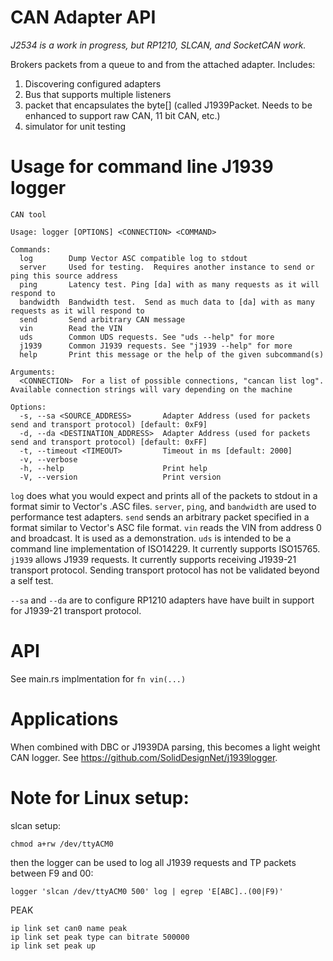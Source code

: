 # CAN Adapter API

*J2534 is a work in progress, but RP1210, SLCAN, and SocketCAN work.*

Brokers packets from a queue to and from the attached adapter.  Includes:
1. Discovering configured adapters
2. Bus that supports multiple listeners
3. packet that encapsulates the byte[] (called J1939Packet.  Needs to be enhanced to support raw CAN, 11 bit CAN, etc.)
4. simulator for unit testing

# Usage for command line J1939 logger
```
CAN tool

Usage: logger [OPTIONS] <CONNECTION> <COMMAND>

Commands:
  log        Dump Vector ASC compatible log to stdout
  server     Used for testing.  Requires another instance to send or ping this source address
  ping       Latency test. Ping [da] with as many requests as it will respond to
  bandwidth  Bandwidth test.  Send as much data to [da] with as many requests as it will respond to
  send       Send arbitrary CAN message
  vin        Read the VIN
  uds        Common UDS requests. See "uds --help" for more
  j1939      Common J1939 requests. See "j1939 --help" for more
  help       Print this message or the help of the given subcommand(s)

Arguments:
  <CONNECTION>  For a list of possible connections, "cancan list log".  Available connection strings will vary depending on the machine

Options:
  -s, --sa <SOURCE_ADDRESS>       Adapter Address (used for packets send and transport protocol) [default: 0xF9]
  -d, --da <DESTINATION_ADDRESS>  Adapter Address (used for packets send and transport protocol) [default: 0xFF]
  -t, --timeout <TIMEOUT>         Timeout in ms [default: 2000]
  -v, --verbose                   
  -h, --help                      Print help
  -V, --version                   Print version

```
`log` does what you would expect and prints all of the packets to stdout in a format simir to Vector's .ASC files.
`server`, `ping`, and `bandwidth` are used to performance test adapters.
`send` sends an arbitrary packet specified in a format similar to Vector's ASC file format.
`vin` reads the VIN from address 0 and broadcast. It is used as a demonstration.
`uds` is intended to be a command line implementation of ISO14229. It currently supports ISO15765.
`j1939` allows J1939 requests. It currently supports receiving J1939-21 transport protocol.  Sending transport protocol has not be validated beyond a self test.

`--sa` and `--da` are to configure RP1210 adapters have have built in support for J1939-21 transport protocol.
# API
See main.rs implmentation for `fn vin(...)`

# Applications
When combined with DBC or J1939DA parsing, this becomes a light weight CAN logger.  See https://github.com/SolidDesignNet/j1939logger.

# Note for Linux setup:
slcan setup:
```
chmod a+rw /dev/ttyACM0
```
then the logger can be used to log all J1939 requests and TP packets between F9 and 00:
```
logger 'slcan /dev/ttyACM0 500' log | egrep 'E[ABC]..(00|F9)'
```

PEAK
```
ip link set can0 name peak
ip link set peak type can bitrate 500000
ip link set peak up
```

